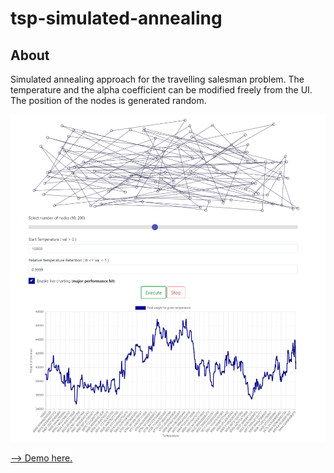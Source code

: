 # tsp-simulated-annealing

## About

Simulated annealing approach for the travelling salesman problem.
The temperature and the alpha coefficient can be modified freely from the UI.
The position of the nodes is generated random.

![Demo](demo.png)

[--> Demo here.](https://bmaris98.github.io/tsp-simulated-annealing/)
